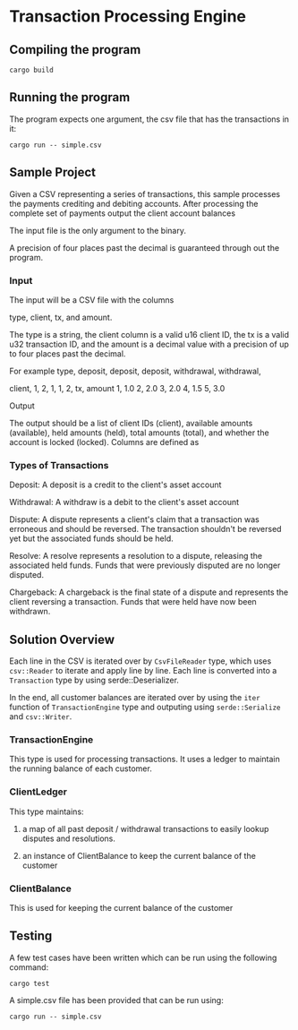 # Transaction Processing Engine

## Compiling the program

```
cargo build
```

## Running the program

The program expects one argument, the csv file that has the transactions in it:

```
cargo run -- simple.csv
```

## Sample Project

Given a CSV representing a series of transactions, this sample processes the payments crediting and debiting accounts. After processing the complete set of payments output the client account balances

The input file is the only argument to the binary.

A precision of four places past the decimal is guaranteed through out the program.

### Input

The input will be a CSV file with the columns 

type, client, tx, and amount. 

The type is a string, the client column is a valid u16 client ID, the tx is a valid u32 transaction ID, and the amount is a decimal value with a precision of up to four places past the decimal.

For example type, deposit, deposit, deposit, withdrawal, withdrawal,

client, 1, 2, 1, 1, 2,
tx, amount 1, 1.0 2, 2.0 3, 2.0 4, 1.5 5, 3.0

Output

The output should be a list of client IDs (client), available amounts (available), held amounts (held), total amounts (total), and whether the account is locked (locked). Columns are defined as

### Types of Transactions

Deposit: A deposit is a credit to the client's asset account

Withdrawal: A withdraw is a debit to the client's asset account

Dispute: A dispute represents a client's claim that a transaction was erroneous and should be reversed. The transaction shouldn't be reversed yet but the associated funds should be held. 

Resolve: A resolve represents a resolution to a dispute, releasing the associated held funds. Funds that were previously disputed are no longer disputed.

Chargeback: A chargeback is the final state of a dispute and represents the client reversing a transaction. Funds that were held have now been withdrawn.

## Solution Overview

Each line in the CSV is iterated over by `CsvFileReader` type, which uses `csv::Reader` 
to iterate and apply line by line. Each line is converted into a `Transaction` type 
by using serde::Deserializer.

In the end, all customer balances are iterated over by using the `iter` function of 
`TransactionEngine` type and outputing using `serde::Serialize` and `csv::Writer`.

### TransactionEngine

This type is used for processing transactions. It uses a ledger to maintain the running
balance of each customer.

### ClientLedger

This type maintains:

1) a map of all past deposit / withdrawal transactions to easily lookup 
disputes and resolutions.

2) an instance of ClientBalance to keep the current balance of the customer

### ClientBalance

This is used for keeping the current balance of the customer

## Testing

A few test cases have been written which can be run using the following command:

```
cargo test
```

A simple.csv file has been provided that can be run using:

```
cargo run -- simple.csv
```